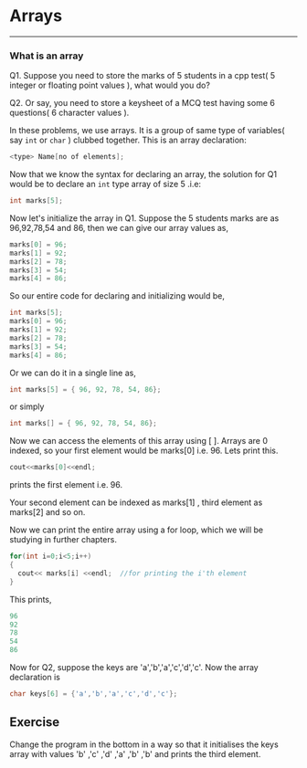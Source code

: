 # Arrays

---

### What is an array

Q1. Suppose you need to store the marks of 5 students in a cpp test( 5 integer or floating point values ), what would you do?

Q2. Or say, you need to store a keysheet of a MCQ test having some 6 questions( 6 character values ).

In these problems, we use arrays. It is a group of same type of variables( say `int` or `char` ) clubbed together. This is an array declaration:

```cpp
<type> Name[no of elements];
```

Now that we know the syntax for declaring an array, the solution for Q1 would be to declare an `int` type array of size 5 .i.e:

```cpp
int marks[5];
```

Now let's initialize the array in Q1. Suppose the 5 students marks are as 96,92,78,54 and 86, then we can give our array values as,

```cpp
marks[0] = 96;
marks[1] = 92;
marks[2] = 78;
marks[3] = 54;
marks[4] = 86;
```

So our entire code for declaring and initializing would be,

```cpp
int marks[5];
marks[0] = 96;
marks[1] = 92;
marks[2] = 78;
marks[3] = 54;
marks[4] = 86;
```

Or we can do it in a single line as,

```cpp
int marks[5] = { 96, 92, 78, 54, 86};
```

or simply

```cpp
int marks[] = { 96, 92, 78, 54, 86};
```

Now we can access the elements of this array using [ ]. Arrays are 0 indexed, so your first element would be marks[0] i.e. 96. Lets print this.

```cpp
cout<<marks[0]<<endl;
```

prints the first element i.e. 96.

Your second element can be indexed as marks[1] , third element as marks[2] and so on.

Now we can print the entire array using a for loop, which we will be studying in further chapters.

```cpp
for(int i=0;i<5;i++)
{
  cout<< marks[i] <<endl;  //for printing the i'th element
}
```

This prints,

```cpp
96
92
78
54
86
```

Now for Q2, suppose the keys are 'a','b','a','c','d','c'. Now the array declaration is

```cpp
char keys[6] = {'a','b','a','c','d','c'};
```

## Exercise

Change the program in the bottom in a way so that it initialises the keys array with values 'b' ,'c' ,'d' ,'a' ,'b' ,'b' and prints the third element.
